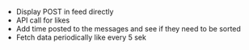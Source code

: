 - Display POST in feed directly
- API call for likes
- Add time posted to the messages and see if they need to be sorted
- Fetch data periodically like every 5 sek

